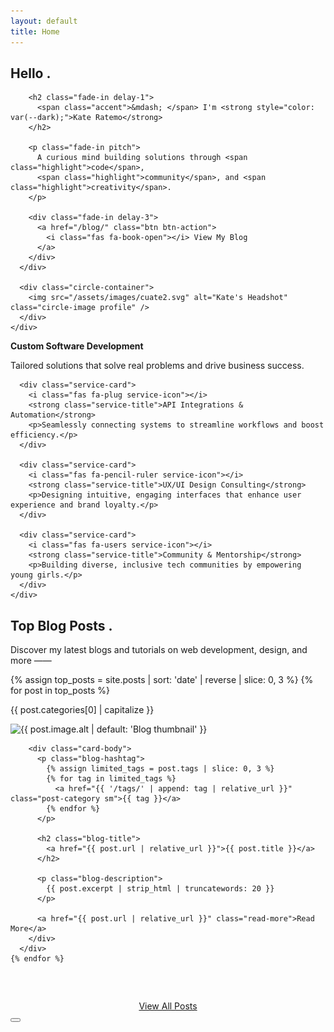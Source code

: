```yaml
---
layout: default
title: Home
---
```


<section class="hero">
  <div class="container">
    <div class="intro">
      <div class="intro-text">
        <h1 class="fade-in">Hello <span class="accent">.</span></h1>

        <h2 class="fade-in delay-1">
          <span class="accent">&mdash; </span> I'm <strong style="color: var(--dark);">Kate Ratemo</strong>
        </h2>

        <p class="fade-in pitch">
          A curious mind building solutions through <span class="highlight">code</span>,
          <span class="highlight">community</span>, and <span class="highlight">creativity</span>.
        </p>

        <div class="fade-in delay-3">
          <a href="/blog/" class="btn btn-action">
            <i class="fas fa-book-open"></i> View My Blog
          </a>
        </div>
      </div>

      <div class="circle-container">
        <img src="/assets/images/cuate2.svg" alt="Kate's Headshot" class="circle-image profile" />
      </div>
    </div>
  </div>
</section>

<section class="services">
  <div class="container">
    <div class="row">
      <div class="service-card">
        <i class="fas fa-code service-icon"></i>
        <strong class="service-title">Custom Software Development</strong>
        <p>Tailored solutions that solve real problems and drive business success.</p>
      </div>

      <div class="service-card">
        <i class="fas fa-plug service-icon"></i>
        <strong class="service-title">API Integrations & Automation</strong>
        <p>Seamlessly connecting systems to streamline workflows and boost efficiency.</p>
      </div>

      <div class="service-card">
        <i class="fas fa-pencil-ruler service-icon"></i>
        <strong class="service-title">UX/UI Design Consulting</strong>
        <p>Designing intuitive, engaging interfaces that enhance user experience and brand loyalty.</p>
      </div>

      <div class="service-card">
        <i class="fas fa-users service-icon"></i>
        <strong class="service-title">Community & Mentorship</strong>
        <p>Building diverse, inclusive tech communities by empowering young girls.</p>
      </div>
    </div>
  </div>
</section>

<section class="blog-intro">
  <h1 class="fade-in">Top Blog Posts <span class="accent">.</span></h1>
  <p>
    Discover my latest blogs and tutorials on web development, design, and more
    <span class="accent">&mdash;&mdash;</span>
  </p>

  <div class="wrapper">
    {% assign top_posts = site.posts | sort: 'date' | reverse | slice: 0, 3 %}
    {% for post in top_posts %}
      <div class="card">
        <div class="card-banner">
          <p class="category-tag popular">{{ post.categories[0] | capitalize }}</p>
          <img class="banner-img"
               src="{{ post.image.path | default: '/assets/images/default.jpg' | relative_url }}"
               alt="{{ post.image.alt | default: 'Blog thumbnail' }}">
        </div>

        <div class="card-body">
          <p class="blog-hashtag">
            {% assign limited_tags = post.tags | slice: 0, 3 %}
            {% for tag in limited_tags %}
              <a href="{{ '/tags/' | append: tag | relative_url }}" class="post-category sm">{{ tag }}</a>
            {% endfor %}
          </p>

          <h2 class="blog-title">
            <a href="{{ post.url | relative_url }}">{{ post.title }}</a>
          </h2>

          <p class="blog-description">
            {{ post.excerpt | strip_html | truncatewords: 20 }}
          </p>

          <a href="{{ post.url | relative_url }}" class="read-more">Read More</a>
        </div>
      </div>
    {% endfor %}
  </div>

  <div class="fade-in delay-3" style="display: flex; justify-content: center; margin-top: 60px;">
    <a href="/blog/" class="btn btn-action">View All Posts <i class="fas fa-arrow-right"></i></a>
  </div>
</section>

<button class="dark-mode-toggle" id="dark-mode-toggle">
  <i class="fas fa-moon"></i>
</button>
